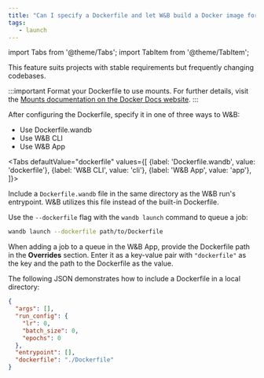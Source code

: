 ```yaml
---
title: "Can I specify a Dockerfile and let W&B build a Docker image for me?"
tags:
   - launch
---
```

import Tabs from '@theme/Tabs';
import TabItem from '@theme/TabItem';

This feature suits projects with stable requirements but frequently changing codebases.

:::important
Format your Dockerfile to use mounts. For further details, visit the [Mounts documentation on the Docker Docs website](https://docs.docker.com/build/guide/mounts/).
:::

After configuring the Dockerfile, specify it in one of three ways to W&B:

* Use Dockerfile.wandb
* Use W&B CLI
* Use W&B App

<Tabs
  defaultValue="dockerfile"
  values={[
    {label: 'Dockerfile.wandb', value: 'dockerfile'},
    {label: 'W&B CLI', value: 'cli'},
    {label: 'W&B App', value: 'app'},
  ]}>
  <TabItem value="dockerfile">

Include a `Dockerfile.wandb` file in the same directory as the W&B run's entrypoint. W&B utilizes this file instead of the built-in Dockerfile. 

  </TabItem>
  <TabItem value="cli">

Use the `--dockerfile` flag with the `wandb launch` command to queue a job:

```bash
wandb launch --dockerfile path/to/Dockerfile
```

  </TabItem>
  <TabItem value="app">

When adding a job to a queue in the W&B App, provide the Dockerfile path in the **Overrides** section. Enter it as a key-value pair with `"dockerfile"` as the key and the path to the Dockerfile as the value.

The following JSON demonstrates how to include a Dockerfile in a local directory:

```json title="Launch job W&B App"
{
  "args": [],
  "run_config": {
    "lr": 0,
    "batch_size": 0,
    "epochs": 0
  },
  "entrypoint": [],
  "dockerfile": "./Dockerfile"
}
```

  </TabItem>
</Tabs>

